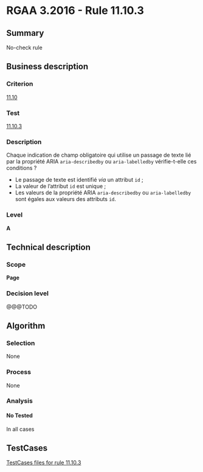 # RGAA 3.2016 - Rule 11.10.3

## Summary
No-check rule


## Business description

### Criterion
[11.10](http://references.modernisation.gouv.fr/rgaa-accessibilite/2016/criteres.html#crit-11-10)

### Test
[11.10.3](http://references.modernisation.gouv.fr/rgaa-accessibilite/2016/criteres.html#test-11-10-3)

### Description
<div lang="fr">Chaque indication de champ obligatoire qui utilise un passage de texte li&#xE9; par la propri&#xE9;t&#xE9; ARIA <code lang="en">aria-describedby</code> ou <code lang="en">aria-labelledby</code> v&#xE9;rifie-t-elle ces conditions&nbsp;? <ul><li>Le passage de texte est identifi&#xE9; <i>via</i> un attribut <code lang="en">id</code>&nbsp;;</li> <li>La valeur de l&#x2019;attribut <code lang="en">id</code> est unique&nbsp;;</li> <li>Les valeurs de la propri&#xE9;t&#xE9; ARIA <code lang="en">aria-describedby</code> ou <code lang="en">aria-labelledby</code> sont &#xE9;gales aux valeurs des attributs <code lang="en">id</code>.</li> </ul></div>

### Level
**A**


## Technical description

### Scope
**Page**

### Decision level
@@@TODO


## Algorithm

### Selection
None

### Process
None

### Analysis

#### No Tested
In all cases


##  TestCases

[TestCases files for rule 11.10.3](https://github.com/Asqatasun/Asqatasun/tree/develop/rules/rules-rgaa3.2016/src/test/resources/testcases/rgaa32016/Rgaa32016Rule111003/)


